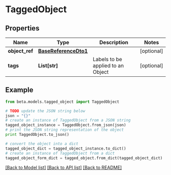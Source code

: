 # TaggedObject


## Properties
Name | Type | Description | Notes
------------ | ------------- | ------------- | -------------
**object_ref** | [**BaseReferenceDto1**](BaseReferenceDto1.md) |  | [optional] 
**tags** | **List[str]** | Labels to be applied to an Object | [optional] 

## Example

```python
from beta.models.tagged_object import TaggedObject

# TODO update the JSON string below
json = "{}"
# create an instance of TaggedObject from a JSON string
tagged_object_instance = TaggedObject.from_json(json)
# print the JSON string representation of the object
print TaggedObject.to_json()

# convert the object into a dict
tagged_object_dict = tagged_object_instance.to_dict()
# create an instance of TaggedObject from a dict
tagged_object_form_dict = tagged_object.from_dict(tagged_object_dict)
```
[[Back to Model list]](../README.md#documentation-for-models) [[Back to API list]](../README.md#documentation-for-api-endpoints) [[Back to README]](../README.md)



